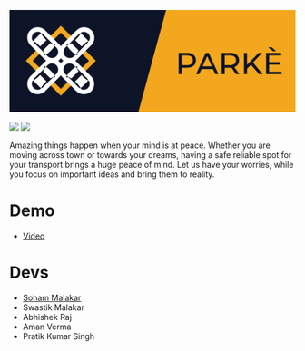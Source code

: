 <p align="center"><img src="https://github.com/park-e/cdn/blob/main/banner.png"></p>

<p>
<img src="https://img.shields.io/badge/finder-v0.1.1--alpha-101628">
<img src="https://img.shields.io/badge/partner-v0.0.0-f3a71d">
</p>

Amazing things happen when your mind is at peace. Whether you are moving across town or towards your dreams, having a safe reliable spot for your transport brings a huge peace of mind. Let us have your worries, while you focus on important ideas and bring them to reality.

# Demo
- [Video](https://www.youtube.com/playlist?list=PLCm0to8OPSsNMv7pgtQQ9lDRdk_lvJDWw)

# Devs
- [Soham Malakar](https://www.linkedin.com/in/malakar-soham/)
- Swastik Malakar
- Abhishek Raj
- Aman Verma
- Pratik Kumar Singh
